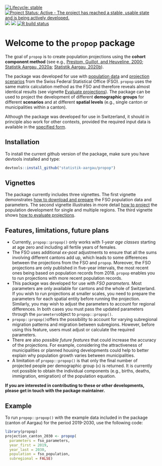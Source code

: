 <!-- badges: start -->
[![Lifecycle: stable](https://img.shields.io/badge/lifecycle-stable-brightgreen.svg)](https://lifecycle.r-lib.org/articles/stages.html#stable)
[![Project Status: Active - The project has reached a stable, usable state and is being actively developed.](https://www.repostatus.org/badges/latest/active.svg)](https://www.repostatus.org/#active)
[![](https://codecov.io/gh/statistik-aargau/propop/branch/main/graph/badge.svg)](https://app.codecov.io/gh/statistik-aargau/propop)
[![](https://coveralls.io/repos/github/google/benchmark/badge.svg?branch=main)](https://coveralls.io/github/statistik-aargau/propop)
[![R build status](https://github.com/statistik-aargau/propop/workflows/R-CMD-check/badge.svg)](https://github.com/statistik-aargau/propop/actions)
<!-- badges: end -->

# Welcome to the `propop` package

The goal of `propop` is to create population projections using the **cohort 
component method** (see e.g., 
[Prestom, Guillot, and Heuveline, 2000](https://www.wiley.com/en-us/Demography%3A+Measuring+and+Modeling+Population+Processes-p-9781557864512); [Statistik Aargau, 2020a](https://www.ag.ch/media/kanton-aargau/dfr/dokumente/statistik/statistische-daten/oeffentliche-statistik/01-bevoelkerung/kantonsdaten/bevoelkerungsprognosen/bevoelkerungsprojektionen-2020-technischer-begleitbericht.pdf); 
[Statistik Aargau, 2020b](https://www.ag.ch/media/kanton-aargau/dfr/dokumente/statistik/statistische-daten/oeffentliche-statistik/01-bevoelkerung/kantonsdaten/bevoelkerungsprognosen/bevoelkerungsprojektionen-2020-hauptbericht-v2.pdf)). 

The package was developed for use with 
[population data](https://www.pxweb.bfs.admin.ch/pxweb) 
and [projection scenarios](https://www.bfs.admin.ch/bfs/en/home/statistics/population/population-projections/national-projections.html) 
from the Swiss Federal Statistical Office (FSO). `propop` uses the same matrix 
calculation method as the FSO and therefore reveals almost identical results 
(see vignette [Evaluate projections](articles/evaluate.html)). The package 
can be used to project the development of different **demographic groups** for 
different **scenarios** and at different **spatial levels** (e.g., single 
canton or municipalities within a canton). 

Although the package was developed for use in Switzerland, it should in principle 
also work for other contexts, provided the required input data is available in 
the [specified form](articles/prepare_data.html).

## Installation

To install the current github version of the package, make sure you have devtools
installed and type:

``` r
devtools::install_github("statistik-aargau/propop")
```

## Vignettes

The package currently includes three vignettes. The first vignette demonstrates 
[how to download and prepare](articles/prepare_data.html) the FSO population 
data and parameters. The second vignette illustrates in more detail 
[how to project](articles/run_projections.html) the population development for 
single and multiple regions. The third vignette shows 
[how to evaluate projections](articles/evaluate.html).

## Features, limitations, future plans

- Currently, `propop::propop()` only works with *1-year age classes* starting 
at age zero and including all fertile years of females.  
- The FSO uses additional *ex-post* adjustments to ensure that all the sums 
involving different cantons add up, which leads to some differences
between the projections from the FSO and `propop`. Moreover, the FSO projections
are only published in five-year intervals, the most recent ones being based on 
population records from 2018. `propop` enables you to run projections with more
recent population records.
- This package was developed for use with *FSO parameters*. Most parameters are only 
available for cantons and the whole of Switzerland. If you wish to run 
projections at smaller scales, you need to prepare the parameters for each 
spatial entity before running the projection. Similarly, you may wish to adjust 
the parameters to account for regional differences. In both cases you must pass 
the updated parameters through the `parameters`object to `propop::propop()`.
- `propop::propop()`offers the possibility to account for varying 
subregional migration patterns and migration between subregions. However, before
using this feature, users must adjust or calculate the required parameters. 
- There are also *possible future features* that could increase the accuracy of 
the projections. For example, considering the attractiveness of municipalities 
or planned housing developments could help to better explain why population 
growth varies between municipalities.  
- A limitation of `propop::propop()` is that only the final number of projected 
people per demographic group (`n`) is returned. It is currently not possible to 
obtain the individual components (e.g., births, deaths, immigration, emigration)
of the population equation. 

**If you are interested in contributing to these or other developments, please
get in touch with the package maintainer.**

## Example

To run `propop::propop()` with the example data included in the package 
(canton of Aargau) for the period 2019-2030, use the following code:

``` r
library(propop)
projection_canton_2030 <- propop(
  parameters = fso_parameters,
  year_first = 2019,
  year_last = 2030,
  population = fso_population,
  subregional = FALSE)
```
